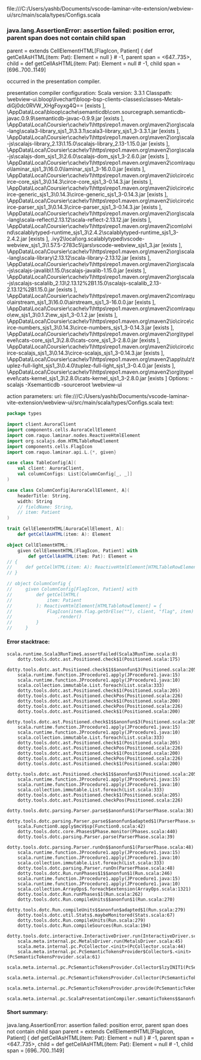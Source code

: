 file:///C:/Users/yashb/Documents/vscode-laminar-vite-extension/webview-ui/src/main/scala/types/Configs.scala
### java.lang.AssertionError: assertion failed: position error, parent span does not contain child span
parent      =  extends CellElementHTML[FlagIcon, Patient] {
  def getCellAsHTML(item: Pat): Element = null
} # -1,
parent span = <647..735>,
child       = def getCellAsHTML(item: Pat): Element = null # -1,
child span  = [696..700..1149]

occurred in the presentation compiler.

presentation compiler configuration:
Scala version: 3.3.1
Classpath:
<WORKSPACE>\webview-ui\.bloop\livechart\bloop-bsp-clients-classes\classes-Metals-diGj0dc0RVW_XHgFoyxg4Q== [exists ], <HOME>\AppData\Local\bloop\cache\semanticdb\com.sourcegraph.semanticdb-javac.0.9.9\semanticdb-javac-0.9.9.jar [exists ], <HOME>\AppData\Local\Coursier\cache\v1\https\repo1.maven.org\maven2\org\scala-lang\scala3-library_sjs1_3\3.3.1\scala3-library_sjs1_3-3.3.1.jar [exists ], <HOME>\AppData\Local\Coursier\cache\v1\https\repo1.maven.org\maven2\org\scala-js\scalajs-library_2.13\1.15.0\scalajs-library_2.13-1.15.0.jar [exists ], <HOME>\AppData\Local\Coursier\cache\v1\https\repo1.maven.org\maven2\org\scala-js\scalajs-dom_sjs1_3\2.6.0\scalajs-dom_sjs1_3-2.6.0.jar [exists ], <HOME>\AppData\Local\Coursier\cache\v1\https\repo1.maven.org\maven2\com\raquo\laminar_sjs1_3\16.0.0\laminar_sjs1_3-16.0.0.jar [exists ], <HOME>\AppData\Local\Coursier\cache\v1\https\repo1.maven.org\maven2\io\circe\circe-core_sjs1_3\0.14.3\circe-core_sjs1_3-0.14.3.jar [exists ], <HOME>\AppData\Local\Coursier\cache\v1\https\repo1.maven.org\maven2\io\circe\circe-generic_sjs1_3\0.14.3\circe-generic_sjs1_3-0.14.3.jar [exists ], <HOME>\AppData\Local\Coursier\cache\v1\https\repo1.maven.org\maven2\io\circe\circe-parser_sjs1_3\0.14.3\circe-parser_sjs1_3-0.14.3.jar [exists ], <HOME>\AppData\Local\Coursier\cache\v1\https\repo1.maven.org\maven2\org\scala-lang\scala-reflect\2.13.12\scala-reflect-2.13.12.jar [exists ], <HOME>\AppData\Local\Coursier\cache\v1\https\repo1.maven.org\maven2\com\olvind\scalablytyped-runtime_sjs1_3\2.4.2\scalablytyped-runtime_sjs1_3-2.4.2.jar [exists ], <HOME>\.ivy2\local\org.scalablytyped\vscode-webview_sjs1_3\1.57.5-2783c5\jars\vscode-webview_sjs1_3.jar [exists ], <HOME>\AppData\Local\Coursier\cache\v1\https\repo1.maven.org\maven2\org\scala-lang\scala-library\2.13.12\scala-library-2.13.12.jar [exists ], <HOME>\AppData\Local\Coursier\cache\v1\https\repo1.maven.org\maven2\org\scala-js\scalajs-javalib\1.15.0\scalajs-javalib-1.15.0.jar [exists ], <HOME>\AppData\Local\Coursier\cache\v1\https\repo1.maven.org\maven2\org\scala-js\scalajs-scalalib_2.13\2.13.12%2B1.15.0\scalajs-scalalib_2.13-2.13.12%2B1.15.0.jar [exists ], <HOME>\AppData\Local\Coursier\cache\v1\https\repo1.maven.org\maven2\com\raquo\airstream_sjs1_3\16.0.0\airstream_sjs1_3-16.0.0.jar [exists ], <HOME>\AppData\Local\Coursier\cache\v1\https\repo1.maven.org\maven2\com\raquo\ew_sjs1_3\0.1.2\ew_sjs1_3-0.1.2.jar [exists ], <HOME>\AppData\Local\Coursier\cache\v1\https\repo1.maven.org\maven2\io\circe\circe-numbers_sjs1_3\0.14.3\circe-numbers_sjs1_3-0.14.3.jar [exists ], <HOME>\AppData\Local\Coursier\cache\v1\https\repo1.maven.org\maven2\org\typelevel\cats-core_sjs1_3\2.8.0\cats-core_sjs1_3-2.8.0.jar [exists ], <HOME>\AppData\Local\Coursier\cache\v1\https\repo1.maven.org\maven2\io\circe\circe-scalajs_sjs1_3\0.14.3\circe-scalajs_sjs1_3-0.14.3.jar [exists ], <HOME>\AppData\Local\Coursier\cache\v1\https\repo1.maven.org\maven2\app\tulz\tuplez-full-light_sjs1_3\0.4.0\tuplez-full-light_sjs1_3-0.4.0.jar [exists ], <HOME>\AppData\Local\Coursier\cache\v1\https\repo1.maven.org\maven2\org\typelevel\cats-kernel_sjs1_3\2.8.0\cats-kernel_sjs1_3-2.8.0.jar [exists ]
Options:
-scalajs -Xsemanticdb -sourceroot <WORKSPACE>\webview-ui


action parameters:
uri: file:///C:/Users/yashb/Documents/vscode-laminar-vite-extension/webview-ui/src/main/scala/types/Configs.scala
text:
```scala
package types

import client.AuroraClient
import components.cells.AuroraCellElement
import com.raquo.laminar.nodes.ReactiveHtmlElement
import org.scalajs.dom.HTMLTableRowElement
import components.cells.FlagIcon
import com.raquo.laminar.api.L.{*, given}

case class TableConfig[A](
    val client: AuroraClient,
    val columnConfigs: List[ColumnConfig[_, _]]
)

case class ColumnConfig[AuroraCellElement, A](
    headerTitle: String,
    width: String
    // fieldName: String,
    // item: Patient
)

trait CellElementHTML[AuroraCellElement, A]:
    def getCellAsHTML(item: A): Element

object CellElementHTML:
    given CellElementHTML[FlagIcon, Patient] with
        def getCellAsHTML(item: Pat): Element = 
// {
//     def getCellHTML(item: A): ReactiveHtmlElement[HTMLTableRowElement]
// }

// object ColumnConfig {
//     given ColumnConfig[FlagIcon, Patient] with
//         def getCellHTML(
//             item: Patient
//         ): ReactiveHtmlElement[HTMLTableRowElement] = {
//             FlagIcon(item.flag.getOrElse(""), client, "flag", item)
//                 .render()
//         }
//     }

```



#### Error stacktrace:

```
scala.runtime.Scala3RunTime$.assertFailed(Scala3RunTime.scala:8)
	dotty.tools.dotc.ast.Positioned.check$1(Positioned.scala:175)
	dotty.tools.dotc.ast.Positioned.check$1$$anonfun$3(Positioned.scala:205)
	scala.runtime.function.JProcedure1.apply(JProcedure1.java:15)
	scala.runtime.function.JProcedure1.apply(JProcedure1.java:10)
	scala.collection.immutable.List.foreach(List.scala:333)
	dotty.tools.dotc.ast.Positioned.check$1(Positioned.scala:205)
	dotty.tools.dotc.ast.Positioned.checkPos(Positioned.scala:226)
	dotty.tools.dotc.ast.Positioned.check$1(Positioned.scala:200)
	dotty.tools.dotc.ast.Positioned.checkPos(Positioned.scala:226)
	dotty.tools.dotc.ast.Positioned.check$1(Positioned.scala:200)
	dotty.tools.dotc.ast.Positioned.check$1$$anonfun$3(Positioned.scala:205)
	scala.runtime.function.JProcedure1.apply(JProcedure1.java:15)
	scala.runtime.function.JProcedure1.apply(JProcedure1.java:10)
	scala.collection.immutable.List.foreach(List.scala:333)
	dotty.tools.dotc.ast.Positioned.check$1(Positioned.scala:205)
	dotty.tools.dotc.ast.Positioned.checkPos(Positioned.scala:226)
	dotty.tools.dotc.ast.Positioned.check$1(Positioned.scala:200)
	dotty.tools.dotc.ast.Positioned.checkPos(Positioned.scala:226)
	dotty.tools.dotc.ast.Positioned.check$1(Positioned.scala:200)
	dotty.tools.dotc.ast.Positioned.check$1$$anonfun$3(Positioned.scala:205)
	scala.runtime.function.JProcedure1.apply(JProcedure1.java:15)
	scala.runtime.function.JProcedure1.apply(JProcedure1.java:10)
	scala.collection.immutable.List.foreach(List.scala:333)
	dotty.tools.dotc.ast.Positioned.check$1(Positioned.scala:205)
	dotty.tools.dotc.ast.Positioned.checkPos(Positioned.scala:226)
	dotty.tools.dotc.parsing.Parser.parse$$anonfun$1(ParserPhase.scala:38)
	dotty.tools.dotc.parsing.Parser.parse$$anonfun$adapted$1(ParserPhase.scala:39)
	scala.Function0.apply$mcV$sp(Function0.scala:42)
	dotty.tools.dotc.core.Phases$Phase.monitor(Phases.scala:440)
	dotty.tools.dotc.parsing.Parser.parse(ParserPhase.scala:39)
	dotty.tools.dotc.parsing.Parser.runOn$$anonfun$1(ParserPhase.scala:48)
	scala.runtime.function.JProcedure1.apply(JProcedure1.java:15)
	scala.runtime.function.JProcedure1.apply(JProcedure1.java:10)
	scala.collection.immutable.List.foreach(List.scala:333)
	dotty.tools.dotc.parsing.Parser.runOn(ParserPhase.scala:48)
	dotty.tools.dotc.Run.runPhases$1$$anonfun$1(Run.scala:246)
	scala.runtime.function.JProcedure1.apply(JProcedure1.java:15)
	scala.runtime.function.JProcedure1.apply(JProcedure1.java:10)
	scala.collection.ArrayOps$.foreach$extension(ArrayOps.scala:1321)
	dotty.tools.dotc.Run.runPhases$1(Run.scala:262)
	dotty.tools.dotc.Run.compileUnits$$anonfun$1(Run.scala:270)
	dotty.tools.dotc.Run.compileUnits$$anonfun$adapted$1(Run.scala:279)
	dotty.tools.dotc.util.Stats$.maybeMonitored(Stats.scala:67)
	dotty.tools.dotc.Run.compileUnits(Run.scala:279)
	dotty.tools.dotc.Run.compileSources(Run.scala:194)
	dotty.tools.dotc.interactive.InteractiveDriver.run(InteractiveDriver.scala:165)
	scala.meta.internal.pc.MetalsDriver.run(MetalsDriver.scala:45)
	scala.meta.internal.pc.PcCollector.<init>(PcCollector.scala:44)
	scala.meta.internal.pc.PcSemanticTokensProvider$Collector$.<init>(PcSemanticTokensProvider.scala:61)
	scala.meta.internal.pc.PcSemanticTokensProvider.Collector$lzyINIT1(PcSemanticTokensProvider.scala:61)
	scala.meta.internal.pc.PcSemanticTokensProvider.Collector(PcSemanticTokensProvider.scala:61)
	scala.meta.internal.pc.PcSemanticTokensProvider.provide(PcSemanticTokensProvider.scala:90)
	scala.meta.internal.pc.ScalaPresentationCompiler.semanticTokens$$anonfun$1(ScalaPresentationCompiler.scala:109)
```
#### Short summary: 

java.lang.AssertionError: assertion failed: position error, parent span does not contain child span
parent      =  extends CellElementHTML[FlagIcon, Patient] {
  def getCellAsHTML(item: Pat): Element = null
} # -1,
parent span = <647..735>,
child       = def getCellAsHTML(item: Pat): Element = null # -1,
child span  = [696..700..1149]
